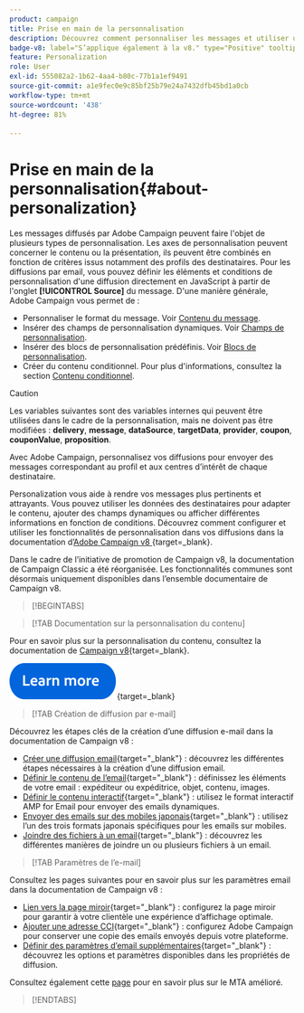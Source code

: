 ```yaml
---
product: campaign
title: Prise en main de la personnalisation
description: Découvrez comment personnaliser les messages et utiliser un contenu conditionnel dans Campaign
badge-v8: label="S’applique également à la v8." type="Positive" tooltip="S’applique également à Campaign v8."
feature: Personalization
role: User
exl-id: 555082a2-1b62-4aa4-b80c-77b1a1ef9491
source-git-commit: a1e9fec0e9c85bf25b79e24a7432dfb45bd1a0cb
workflow-type: tm+mt
source-wordcount: '438'
ht-degree: 81%

---
```


# Prise en main de la personnalisation{#about-personalization}

Les messages diffusés par Adobe Campaign peuvent faire l&#39;objet de plusieurs types de personnalisation. Les axes de personnalisation peuvent concerner le contenu ou la présentation, ils peuvent être combinés en fonction de critères issus notamment des profils des destinataires. Pour les diffusions par email, vous pouvez définir les éléments et conditions de personnalisation d&#39;une diffusion directement en JavaScript à partir de l&#39;onglet **[!UICONTROL Source]** du message. D&#39;une manière générale, Adobe Campaign vous permet de :

* Personnaliser le format du message. Voir [Contenu du message](defining-the-email-content.md#message-content).
* Insérer des champs de personnalisation dynamiques. Voir [Champs de personnalisation](personalization-fields.md).
* Insérer des blocs de personnalisation prédéfinis. Voir [Blocs de personnalisation](personalization-blocks.md).
* Créer du contenu conditionnel. Pour plus d&#39;informations, consultez la section [Contenu conditionnel](conditional-content.md).

>[!CAUTION]
>
>Les variables suivantes sont des variables internes qui peuvent être utilisées dans le cadre de la personnalisation, mais ne doivent pas être modifiées : **delivery**, **message**, **dataSource**, **targetData**, **provider**, **coupon**, **couponValue**, **proposition**.


Avec Adobe Campaign, personnalisez vos diffusions pour envoyer des messages correspondant au profil et aux centres d’intérêt de chaque destinataire.

Personalization vous aide à rendre vos messages plus pertinents et attrayants. Vous pouvez utiliser les données des destinataires pour adapter le contenu, ajouter des champs dynamiques ou afficher différentes informations en fonction de conditions. Découvrez comment configurer et utiliser les fonctionnalités de personnalisation dans vos diffusions dans la documentation d’[Adobe Campaign v8 &#x200B;](https://experienceleague.adobe.com/docs/campaign/campaign-v8/send/personalize/personalize.html){target=_blank}.

Dans le cadre de l’initiative de promotion de Campaign v8, la documentation de Campaign Classic a été réorganisée. Les fonctionnalités communes sont désormais uniquement disponibles dans l’ensemble documentaire de Campaign v8.

>[!BEGINTABS]

>[!TAB Documentation sur la personnalisation du contenu]

Pour en savoir plus sur la personnalisation du contenu, consultez la documentation de [Campaign v8](https://experienceleague.adobe.com/docs/campaign/campaign-v8/send/personalize/personalize.html){target=_blank}.


[![Image](../../assets/do-not-localize/learn-more-button.svg)](https://experienceleague.adobe.com/docs/campaign/campaign-v8/send/personalize/personalize.html){target=_blank}


>[!TAB Création de diffusion par e-mail]

Découvrez les étapes clés de la création d’une diffusion e-mail dans la documentation de Campaign v8 :

* [Créer une diffusion email](https://experienceleague.adobe.com/docs/campaign/campaign-v8/send/emails/email.html?lang=fr){target="_blank"} : découvrez les différentes étapes nécessaires à la création d’une diffusion email.
* [Définir le contenu de l’email](https://experienceleague.adobe.com/docs/campaign/campaign-v8/send/emails/defining-the-email-content.html?lang=fr){target="_blank"} : définissez les éléments de votre email : expéditeur ou expéditrice, objet, contenu, images.
* [Définir le contenu interactif](https://experienceleague.adobe.com/docs/campaign/campaign-v8/send/emails/defining-interactive-content.html?lang=fr){target="_blank"} : utilisez le format interactif AMP for Email pour envoyer des emails dynamiques.
* [Envoyer des emails sur des mobiles japonais](https://experienceleague.adobe.com/docs/campaign/campaign-v8/send/emails/sending-emails-on-japanese-mobiles.html?lang=fr){target="_blank"} : utilisez l’un des trois formats japonais spécifiques pour les emails sur mobiles.
* [Joindre des fichiers à un email](https://experienceleague.adobe.com/docs/campaign/campaign-v8/send/emails/attaching-files.html?lang=fr){target="_blank"} : découvrez les différentes manières de joindre un ou plusieurs fichiers à un email.


>[!TAB Paramètres de l’e-mail]

Consultez les pages suivantes pour en savoir plus sur les paramètres email dans la documentation de Campaign v8 :

* [Lien vers la page miroir](https://experienceleague.adobe.com/docs/campaign/campaign-v8/send/emails/mirror-page.html?lang=fr){target="_blank"} : configurez la page miroir pour garantir à votre clientèle une expérience d’affichage optimale.
* [Ajouter une adresse CCI](https://experienceleague.adobe.com/docs/campaign/campaign-v8/send/emails/email-bcc.html?lang=fr){target="_blank"} : configurez Adobe Campaign pour conserver une copie des emails envoyés depuis votre plateforme.
* [Définir des paramètres d’email supplémentaires](https://experienceleague.adobe.com/docs/campaign/campaign-v8/send/emails/email-parameters.html?lang=fr){target="_blank"} : découvrez les options et paramètres disponibles dans les propriétés de diffusion.

Consultez également cette [page](sending-with-enhanced-mta.md) pour en savoir plus sur le MTA amélioré.

>[!ENDTABS]





<!--
Adobe Campaign lets you mass deliver personalized electronic messages to a target population.

Before starting sending emails:

* Make sure recipient profiles contain at least an email address.
* Learn more about the Adobe Campaign [Delivery best practices](delivery-best-practices.md).
* Read out these sections to learn more about Deliverability: [Deliverability management in Campaign](about-deliverability.md) and [Deliverability best practices guide](https://experienceleague.adobe.com/docs/deliverability-learn/deliverability-best-practice-guide/introduction.html).

The key steps to send an email are as follows:

* [Create an email delivery](creating-an-email-delivery.md)
* [Define the target population](steps-defining-the-target-population.md)
* [Define the email content](defining-the-email-content.md)
* [Send the email](sending-messages.md)
* [Monitor the delivery](about-delivery-monitoring.md)

The sections below provide information that is specific to the email channel. For global information on how to create a delivery, refer to [this section](steps-about-delivery-creation-steps.md).
-->